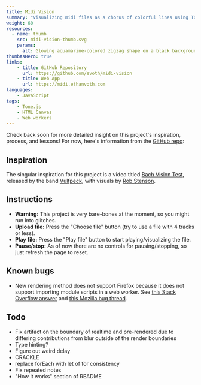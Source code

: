 ```yaml
---
title: Midi Vision
summary: "Visualizing midi files as a chorus of colorful lines using Tone.js and the canvas"
weight: 60
resources:
  - name: thumb
    src: midi-vision-thumb.svg
    params:
      alt: Glowing aquamarine-colored zigzag shape on a black background.
thumbAsHero: true
links:
    - title: GitHub Repository
      url: https://github.com/evoth/midi-vision
    - title: Web App
      url: https://midi.ethanvoth.com
languages:
    - JavaScript
tags:
    - Tone.js
    - HTML Canvas
    - Web workers
---
```


Check back soon for more detailed insight on this project's inspiration, process, and lessons! For now, here's information from the [GitHub repo](https://github.com/evoth/midi-vision):

## Inspiration
The singular inspiration for this project is a video titled [Bach Vision Test](https://www.youtube.com/watch?v=vJfiOuDdetg), released by the band [Vulfpeck](https://vulfpeck.com), with visuals by [Rob Stenson](https://robstenson.com).

## Instructions
- **Warning:** This project is very bare-bones at the moment, so you might run into glitches.
- **Upload file:** Press the "Choose file" button (try to use a file with 4 tracks or less).
- **Play file:** Press the "Play file" button to start playing/visualizing the file.
- **Pause/stop:** As of now there are no controls for pausing/stopping, so just refresh the page to reset.

## Known bugs
- New rendering method does not support Firefox because it does not support importing module scripts in a web worker. See [this Stack Overflow answer](https://stackoverflow.com/a/45578811) and [this Mozilla bug thread](https://bugzilla.mozilla.org/show_bug.cgi?id=1247687).

## Todo
- Fix artifact on the boundary of realtime and pre-rendered due to differing contributions from blur outside of the render boundaries
- Type hinting?
- Figure out weird delay
- CRACKLE
- replace forEach with let of for consistency
- Fix repeated notes
- "How it works" section of README